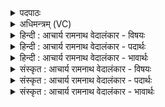 <details><summary>पदपाठः</summary>

वि꣣धु꣢म्। वि꣢। धु꣢म्। द꣣द्राण꣢म्। स꣡म꣢꣯ने। सम्। अ꣣ने। बहूना꣢म्। यु꣡वा꣢꣯नम्। स꣡न्त꣢꣯म्। प꣣लितः꣢। ज꣣गार। देव꣡स्य꣢। प꣣श्य। का꣡व्य꣢꣯म्। म꣣हित्वा꣢। अ꣣द्य꣢। अ꣣। द्य꣢। म꣣मा꣡र꣢। सः। ह्यः। सम्। आ꣣न। १७८२।
</details>

<details><summary>अधिमन्त्रम् (VC)</summary>

- इन्द्रः
- बृहदुक्थो वामदेव्यः
- त्रिष्टुप्
- धैवतः
</details>

<details><summary>हिन्दी : आचार्य रामनाथ वेदालंकार - विषयः</summary>

प्रथम ऋचा की व्याख्या पूर्वार्चिक में ३२५ क्रमाङ्क पर चन्द्र-सूर्य और मन-आत्मा के विषय में की जा चुकी है। यहाँ दूसरी व्याख्या दर्शाते हैं।
</details>

<details><summary>हिन्दी : आचार्य रामनाथ वेदालंकार - पदार्थः</summary>

पदार्थान्वयभाषाः -  (समने) सङ्ग्राम में (बहूनाम्) अनेक शत्रुओं को (विधुम्) बींधनेवाले, (दद्राणम्) उनकी दुर्गति करनेवाले (युवानं सन्तम्) युवा होते भी किसी वीर को (पलितः) बूढ़ा काल (जगार) निगल लेता है। (देवस्य) क्रीडा करनेवाले जगत्पति इन्द्र परमेश्वर के (महित्वा) महान् (काव्यम्) जगत्-रूप दृश्य काव्य को (पश्य) देखो,कि (सः) वह (अद्य) आज (ममार) मरा पड़ा है (यः) जो (ह्यः) कल (समान) भली-भाँति साँस ले रहा था,जीवित था ॥१॥
</details>

<details><summary>हिन्दी : आचार्य रामनाथ वेदालंकार - भावार्थः</summary>

भावार्थभाषाः -  बड़ी भारी शक्ति जिनके पास होती है,वे भी मृत्यु के मुख में जाने से नहीं बच पाते,यह देखकर धर्म-कर्मों में और परमात्मा के चिन्तन में मन लगाना चाहिए ॥१॥
</details>

<details><summary>संस्कृत : आचार्य रामनाथ वेदालंकार - विषयः</summary>

तत्र प्रथमा ऋक् पूर्वार्चिके ३२५ क्रमाङ्के चन्द्रसूर्यविषये मनआत्मविषये च व्याख्याता। अत्र प्रकारान्तरेण व्याख्यायते।
</details>

<details><summary>संस्कृत : आचार्य रामनाथ वेदालंकार - पदार्थः</summary>

पदार्थान्वयभाषाः -  (समने) संग्रामे (बहूनाम्) अनेकेषां रिपूणाम् (विधुम्) वेद्धारम्।[व्यध ताडने दिवादिः,‘पॄभिदिव्यधिगृधिधृषिहृषिभ्यः’ उ० १।२३ इत्यनेन उः प्रत्ययः,‘ग्रहिज्या०’ अ० ६।१।१६ इति सम्प्रसारणम्।] (दद्राणम्) तेषां दुर्गतिं कुर्वाणम्।[द्रा कुत्सायां गतौ,ण्यन्तः,लिटः कानच्।] (युवानं सन्तम्) तरुणमपि सन्तं कञ्चिद् वीरम् (पलितः) वृद्धः कालः (जगार) निगिरति। (देवस्य) क्रीडाकर्तुः जगत्पतेरिन्द्रस्य (महित्वा) महत् (काव्यम्) जगद्रूपं दृश्यकाव्यम् (पश्य) निभालय,यत् (सः) असौ (अद्य) अस्मिन् दिने (ममार) मृतः शेते,यः (ह्यः) गते दिवसे (समान) सम्यक् प्राणान् धारयति स्म ॥१॥
</details>

<details><summary>संस्कृत : आचार्य रामनाथ वेदालंकार - भावार्थः</summary>

भावार्थभाषाः -  विपुलशक्तिमतामपि मृत्युमुखान्नोद्धार इत्यवलोक्य धर्मकर्मसु परमात्मचिन्तने च मनो निवेशनीयम् ॥१॥
</details>